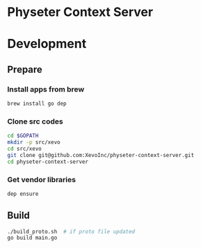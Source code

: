 # Physeter Context Server


# Development

## Prepare

### Install apps from brew

```sh
brew install go dep
```

### Clone src codes

```sh
cd $GOPATH
mkdir -p src/xevo
cd src/xevo
git clone git@github.com:XevoInc/physeter-context-server.git
cd physeter-context-server
```

### Get vendor libraries

```sh
dep ensure
```

## Build

```sh
./build_proto.sh  # if proto file updated
go build main.go
```
